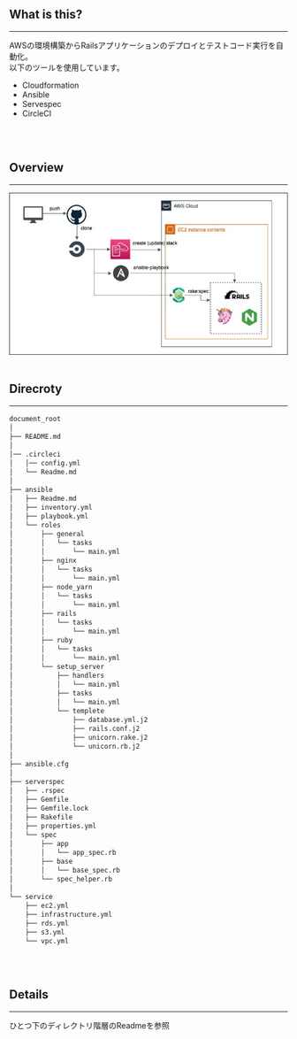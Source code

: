 ## What is this?
***
AWSの環境構築からRailsアプリケーションのデプロイとテストコード実行を自動化。  
以下のツールを使用しています。
- Cloudformation
- Ansible
- Servespec
- CircleCI
<br>
<br>

## Overview
***
![全体図](/image/circleci_overview.jpg)
<br>
<br>

## Direcroty
***
```
document_root
│
├── README.md
│
│── .circleci
│   │── config.yml
│   └── Readme.md
│
├── ansible
│   ├── Readme.md
│   ├── inventory.yml
│   ├── playbook.yml
│   └── roles
│       ├── general
│       │   └── tasks
│       │       └── main.yml
│       ├── nginx
│       │   └── tasks
│       │       └── main.yml
│       ├── node_yarn
│       │   └── tasks
│       │       └── main.yml
│       ├── rails
│       │   └── tasks
│       │       └── main.yml
│       ├── ruby
│       │   └── tasks
│       │       └── main.yml
│       └── setup_server
│           ├── handlers
│           │   └── main.yml
│           ├── tasks
│           │   └── main.yml
│           └── templete
│               ├── database.yml.j2
│               ├── rails.conf.j2
│               ├── unicorn.rake.j2
│               └── unicorn.rb.j2
│
├── ansible.cfg
│
├── serverspec
│   ├── .rspec
│   ├── Gemfile
│   ├── Gemfile.lock
│   ├── Rakefile
│   ├── properties.yml
│   └── spec
│       ├── app
│       │   └── app_spec.rb
│       ├── base
│       │   └── base_spec.rb
│       └── spec_helper.rb
│
└── service
    ├── ec2.yml
    ├── infrastructure.yml
    ├── rds.yml
    ├── s3.yml
    └── vpc.yml
```
<br>
<br>

## Details
***
ひとつ下のディレクトリ階層のReadmeを参照